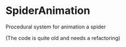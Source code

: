 # SpiderAnimation
 Procedural system for animation a spider

(The code is quite old and needs a refactoring)
